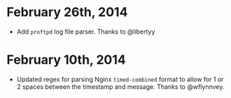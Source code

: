# February 26th, 2014

* Add `proftpd` log file parser. Thanks to @libertyy

# February 10th, 2014

* Updated regex for parsing Nginx `timed-combined` format to allow for 1 or 2 spaces between the timestamp and message. Thanks to @wflynnvey.